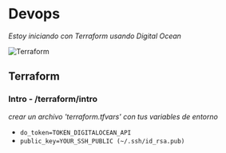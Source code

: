# Devops
*Estoy iniciando con Terraform usando Digital Ocean*

![Terraform](https://res.cloudinary.com/practicaldev/image/fetch/s--n3rXflLn--/c_limit%2Cf_auto%2Cfl_progressive%2Cq_auto%2Cw_880/https://bitleaf.io/blog/content/images/2020/04/terraform.jpg "Terraform")

## Terraform

### Intro - /terraform/intro
*crear un archivo 'terraform.tfvars' con tus variables de entorno*

* `do_token=TOKEN_DIGITALOCEAN_API`
* `public_key=YOUR_SSH_PUBLIC (~/.ssh/id_rsa.pub)`


